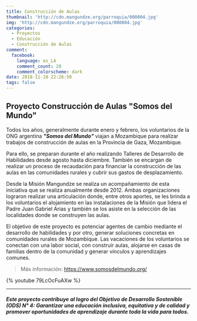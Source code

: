 ```yaml
---
title: Construcción de Aulas
thumbnail: 'http://cdn.mangundze.org/parroquia/000004.jpg'
img: 'http://cdn.mangundze.org/parroquia/000004.jpg'
categories:
  - Proyectos
  - Educación
  - Construcción de Aulas
comment:
  facebook:
    language: es_LA
    comment_count: 20
    comment_colorscheme: dark
date: 2018-11-18 22:26:50
tags: false
---
```


## Proyecto Construcción de Aulas "Somos del Mundo"

Todos los años, generalmente durante enero y febrero, los voluntarios de la ONG argentina **_"Somos del Mundo"_** viajan a Mozambique para realizar trabajos de construcción de aulas en la Provincia de Gaza, Mozambique.

Para ello, se preparan durante el año realizando Talleres de Desarrollo de Habilidades desde agosto hasta diciembre. También se encargan de realizar un proceso de recaudación para financiar la construcción de las aulas en las comunidades rurales y cubrir sus gastos de desplazamiento.

Desde la Misión Mangundze se realiza un acompañamiento de esta iniciativa que se realiza anualmente desde 2012. Ambas organizaciones lograron realizar una articulación donde, entre otros aportes, se les brinda a los voluntarios el alojamiento en las instalaciones de la Misión que lidera el Padre Juan Gabriel Arias y también se los asiste en la selección de las localidades donde se construyen las aulas. 

El objetivo de este proyecto es potenciar agentes de cambio mediante el desarrollo de habilidades y por otro, generar soluciones concretas en comunidades rurales de Mozambique.
Las vacaciones de los voluntarios se conectan con una labor social, con construir aulas, alojarse en casas de familias dentro de la comunidad y generar vínculos y aprendizajes comunes. 

> Más información: https://www.somosdelmundo.org/

{% youtube 79LcOcFuAXw %}

***

###### **_Este proyecto contribuye al logro del Objetivo de Desarrollo Sostenible (ODS) N° 4: Garantizar una educación inclusiva, equitativa y de calidad y promover oportunidades de aprendizaje durante toda la vida para todos._**
